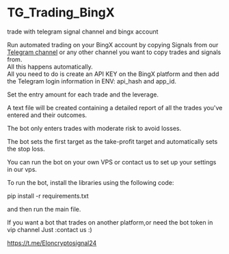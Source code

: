 # TG_Trading_BingX
trade with telegram signal channel and bingx account

Run automated trading on your BingX account by copying Signals from our <a href="https://t.me/Elon_crypto_signals">Telegram channel</a> or any other channel you want to copy trades and signals from.  
All this happens automatically.  
All you need to do is create an API KEY on the BingX platform and then add the Telegram login information in ENV: api_hash and app_id.

Set the entry amount for each trade and the leverage.

A text file will be created containing a detailed report of all the trades you've entered and their outcomes.

The bot only enters trades with moderate risk to avoid losses.

The bot sets the first target as the take-profit target and automatically sets the stop loss.

You can run the bot on your own VPS or contact us to set up your settings in our vps.

To run the bot, install the libraries using the following code:

pip install -r requirements.txt


and then run the main file.  

If you want a bot that trades on another platform,or need the bot token in vip channel Just :contact us :)

https://t.me/Eloncryptosignal24


>>>>>>>>>>>>>>>>>>>>>>>>>>>>>>>>>>>>>>>>>>>>>>>>>>>>>>>>>>>>>>>>>>>>>>>>>>>>>>>>>>>


